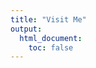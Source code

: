 ```yaml
---
title: "Visit Me"
output: 
  html_document:
    toc: false
---
```




<div id="TTE-bf031cf6-2f00-43c9-abfc-b747e5c59d26"></div>
<script src="https://d3saea0ftg7bjt.cloudfront.net/embed/js/embed.min.js"></script>
<script>
  window.TTE.init({
    targetDivId: "TTE-bf031cf6-2f00-43c9-abfc-b747e5c59d26",
    uuid: "bf031cf6-2f00-43c9-abfc-b747e5c59d26"
  });
</script>



